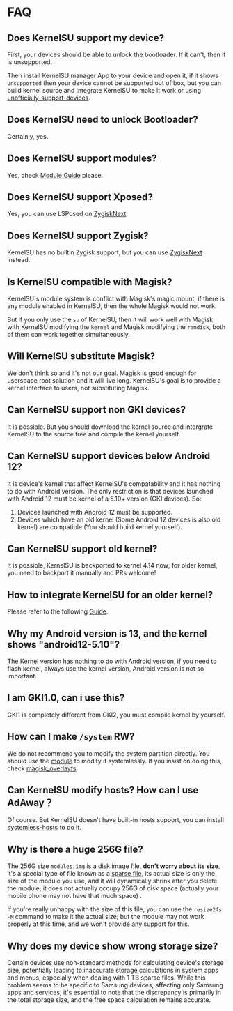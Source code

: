# FAQ

## Does KernelSU support my device?

First, your devices should be able to unlock the bootloader. If it can't, then it is unsupported.

Then install KernelSU manager App to your device and open it, if it shows `Unsupported` then your device cannot be supported out of box, but you can build kernel source and integrate KernelSU to make it work or using [unofficially-support-devices](unofficially-support-devices).

## Does KernelSU need to unlock Bootloader?

Certainly, yes.

## Does KernelSU support modules?

Yes, check [Module Guide](module.md) please.

## Does KernelSU support Xposed?

Yes, you can use LSPosed on [ZygiskNext](https://github.com/Dr-TSNG/ZygiskNext).

## Does KernelSU support Zygisk?

KernelSU has no builtin Zygisk support, but you can use [ZygiskNext](https://github.com/Dr-TSNG/ZygiskNext) instead.

## Is KernelSU compatible with Magisk?

KernelSU's module system is conflict with Magisk's magic mount, if there is any module enabled in KernelSU, then the whole Magisk would not work.

But if you only use the `su` of KernelSU, then it will work well with Magisk: with KernelSU modifying the `kernel` and Magisk modifying the `ramdisk`, both of them can work together simultaneously.

## Will KernelSU substitute Magisk?

We don't think so and it's not our goal. Magisk is good enough for userspace root solution and it will live long. KernelSU's goal is to provide a kernel interface to users, not substituting Magisk.

## Can KernelSU support non GKI devices?

It is possible. But you should download the kernel source and intergrate KernelSU to the source tree and compile the kernel yourself.

## Can KernelSU support devices below Android 12?

It is device's kernel that affect KernelSU's compatability and it has nothing to do with Android version. The only restriction is that devices launched with Android 12 must be kernel of a 5.10+ version (GKI devices). So:

1. Devices launched with Android 12 must be supported.
2. Devices which have an old kernel (Some Android 12 devices is also old kernel) are compatible (You should build kernel yourself).

## Can KernelSU support old kernel?

It is possible, KernelSU is backported to kernel 4.14 now; for older kernel, you need to backport it manually and PRs welcome!

## How to integrate KernelSU for an older kernel?

Please refer to the following [Guide](how-to-integrate-for-non-gki).

## Why my Android version is 13, and the kernel shows "android12-5.10"?

The Kernel version has nothing to do with Android version, if you need to flash kernel, always use the kernel version, Android version is not so important.

## I am GKI1.0, can i use this?

GKI1 is completely different from GKI2, you must compile kernel by yourself.

## How can I make `/system` RW?

We do not recommend you to modify the system partition directly. You should use the [module](module.md) to modify it systemlessly. If you insist on doing this, check [magisk_overlayfs](https://github.com/HuskyDG/magic_overlayfs).

## Can KernelSU modify hosts? How can I use AdAway？

Of course. But KernelSU doesn't have built-in hosts support, you can install [systemless-hosts](https://github.com/symbuzzer/systemless-hosts-KernelSU-module) to do it.

## Why is there a huge 256G file?

The 256G size `modules.img` is a disk image file, **don't worry about its size**, it's a special type of file known as a [sparse file](https://en.wikipedia.org/wiki/Sparse_file), its actual size is only the size of the module you use, and it will dynamically shrink after you delete the module; it does not actually occupy 256G of disk space (actually your mobile phone may not have that much space) .

If you're really unhappy with the size of this file, you can use the `resize2fs -M` command to make it the actual size; but the module may not work properly at this time, and we won't provide any support for this.

## Why does my device show wrong storage size?

Certain devices use non-standard methods for calculating device's storage size, potentially leading to inaccurate storage calculations in system apps and menus, especially when dealing with 1 TB sparse files. While this problem seems to be specific to Samsung devices, affecting only Samsung apps and services, it's essential to note that the discrepancy is primarily in the total storage size, and the free space calculation remains accurate.

